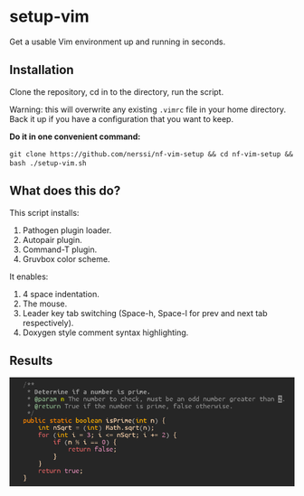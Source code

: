 # setup-vim

Get a usable Vim environment up and running in seconds.

## Installation

Clone the repository, cd in to the directory, run the script.

Warning: this will overwrite any existing `.vimrc` file in your home directory. Back it up if you have a configuration that you want to keep.

**Do it in one convenient command:**

```
git clone https://github.com/nerssi/nf-vim-setup && cd nf-vim-setup && bash ./setup-vim.sh
```

## What does this do?

This script installs:

  1. Pathogen plugin loader.
  2. Autopair plugin.
  3. Command-T plugin.
  4. Gruvbox color scheme.

It enables:
  
  1. 4 space indentation.
  2. The mouse.
  3. Leader key tab switching (Space-h, Space-l for prev and next tab respectively).
  4. Doxygen style comment syntax highlighting.

## Results

<p align="center"><img src="example.png"></p>
